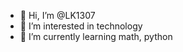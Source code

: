 - 👋 Hi, I’m @LK1307
- 👀 I’m interested in technology 
- 🌱 I’m currently learning math, python


<!---
LK1307/LK1307 is a ✨ special ✨ repository because its `README.md` (this file) appears on your GitHub profile.
You can click the Preview link to take a look at your changes.
--->
